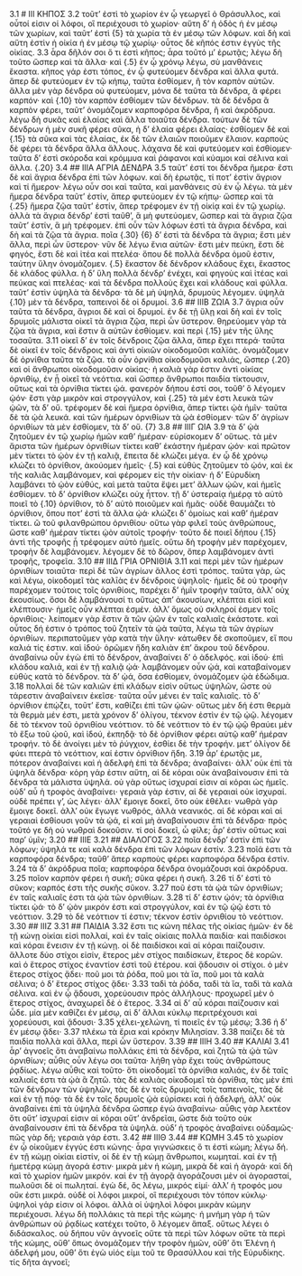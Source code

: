 3.1 # III ΚΗΠΟΣ
3.2 τοῦτ’ ἐστὶ τὸ χωρίον ἐν ᾧ γεωργεῖ ὁ Θράσυλλος, καὶ οὗτοί εἰσιν οἱ λόφοι, οἳ περιέχουσι τὸ χωρίον· αὕτη δ’ ἡ ὁδὸς ἡ ἐν μέσῳ τῶν χωρίων, καὶ ταῦτ’ ἐστὶ {5} τὰ χωρία τὰ ἐν μέσῳ τῶν λόφων. καὶ δὴ καὶ αὕτη ἐστὶν ἡ οἰκία ἡ ἐν μέσῳ τῷ χωρίῳ· οὗτος δὲ κῆπός ἐστιν ἐγγὺς τῆς οἰκίας.
3.3 ἆρα δῆλόν σοι ὅ τι ἐστὶ κῆπος; ἆρα τοῦτό μ’ ἐρωτᾷς; λέγω δὴ τοῦτο ὥσπερ καὶ τὰ ἄλλα· καὶ {.5} ἐν ᾧ χρόνῳ λέγω, σὺ μανθάνεις ἕκαστα. κῆπος γάρ ἐστι τόπος, ἐν ᾧ φυτεύομεν δένδρα καὶ ἄλλα φυτά. ἅπερ δὲ φυτεύομεν ἐν τῷ κήπῳ, ταῦτα ἐσθίομεν, ἢ τὸν καρπὸν αὐτῶν. ἄλλα μὲν γὰρ δένδρα οὐ φυτεύομεν, μόνα δὲ ταῦτα τὰ δένδρα, ἃ φέρει καρπόν· καὶ {.10} τὸν καρπὸν ἐσθίομεν τῶν δένδρων. τὰ δὲ δένδρα ἃ καρπὸν φέρει, ταῦτ’ ὀνομάζομεν καρποφόρα δένδρα, ἢ καὶ ἀκρόδρυα. λέγω δὴ συκᾶς καὶ ἐλαίας καὶ ἄλλα τοιαῦτα δένδρα. τούτων δὲ τῶν δένδρων ἡ μὲν συκῆ φέρει σῦκα, ἡ δ’ ἐλαία φέρει ἐλαίας· ἐσθίομεν δὲ καὶ {.15} τὰ σῦκα καὶ τὰς ἐλαίας, ἐκ δὲ τῶν ἐλαιῶν ποιοῦμεν ἔλαιον. καρποὺς δὲ φέρει τὰ δένδρα ἄλλα ἄλλους. λάχανα δὲ καὶ φυτεύομεν καὶ ἐσθίομεν· ταῦτα δ’ ἐστὶ σκόροδα καὶ κρόμμυα καὶ ῥάφανοι καὶ κύαμοι καὶ σέλινα καὶ ἄλλα. {.20}
3.4 ## IIIΑ ΑΓΡΙΑ ΔΕΝΔΡΑ
3.5 ταῦτ’ ἐστί τοι δένδρα ἥμερα· ἔστι δὲ καὶ ἄγρια δένδρα ἐπὶ τῶν λόφων. καὶ δὴ ἐρωτᾷς, τί ποτ’ ἐστὶν ἄγριον καὶ τί ἥμερον· λέγω οὖν σοι καὶ ταῦτα, καὶ μανθάνεις σὺ ἐν ᾧ λέγω. τὰ μὲν ἥμερα δένδρα ταῦτ’ ἐστίν, ἅπερ φυτεύομεν ἐν τῷ κήπῳ· ὥσπερ καὶ τὰ {.25} ἥμερα ζῷα ταῦτ’ ἐστίν, ἅπερ τρέφομεν ἐν τῇ οἰκίᾳ καὶ ἐν τῷ χωρίῳ. ἀλλὰ τὰ ἄγρια δένδρ’ ἐστὶ ταῦθ’, ἃ μὴ φυτεύομεν, ὥσπερ καὶ τὰ ἄγρια ζῷα ταῦτ’ ἐστίν, ἃ μὴ τρέφομεν. ἐπὶ οὖν τῶν λόφων ἐστὶ τὰ ἄγρια δένδρα, καὶ δὴ καὶ τὰ ζῷα τὰ ἄγρια. ποῖα {.30} {6} δ’ ἐστὶ τὰ δένδρα τὰ ἄγρια; ἔστι μὲν ἄλλα, περὶ ὧν ὕστερον· νῦν δὲ λέγω ἔνια αὐτῶν· ἔστι μὲν πεύκη, ἔστι δὲ φηγός, ἔστι δὲ καὶ ἰτέα καὶ πτελέα· ὅπου δὲ πολλὰ δένδρα ὁμοῦ ἐστιν, ταύτην ὕλην ὀνομάζομεν. {.5} ἕκαστον δὲ δένδρον κλάδους ἔχει, ἕκαστος δὲ κλάδος φύλλα. ἡ δ’ ὕλη πολλὰ δένδρ’ ἐνέχει, καὶ φηγοὺς καὶ ἰτέας καὶ πεύκας καὶ πτελέας· καὶ τὰ δένδρα πολλοὺς ἔχει καὶ κλάδους καὶ φύλλα. ταῦτ’ ἐστὶν ὑψηλὰ τὰ δένδρα· τὰ δὲ μὴ ὑψηλά, δρυμοὺς λέγομεν. ὑψηλὰ {.10} μὲν τὰ δένδρα, ταπεινοὶ δὲ οἱ δρυμοί.
3.6 ## IIIΒ ΖΩΙΑ
3.7 ἄγρια οὖν ταῦτα τὰ δένδρα, ἄγριοι δὲ καὶ οἱ δρυμοί. ἐν δὲ τῇ ὕλῃ καὶ δὴ καὶ ἐν τοῖς δρυμοῖς μάλιστα οἰκεῖ τὰ ἄγρια ζῷα, περὶ ὧν ὕστερον. θηρεύομεν γὰρ τὰ ζῷα τὰ ἄγρια, καὶ ἔστιν ἃ αὐτῶν ἐσθίομεν. καὶ περὶ {.15} μὲν τῆς ὕλης τοσαῦτα.
3.11 οἰκεῖ δ’ ἐν τοῖς δένδροις ζῷα ἄλλα, ἅπερ ἔχει πτερά· ταῦτα δὲ οἰκεῖ ἐν τοῖς δένδροις καὶ ἀντὶ οἰκιῶν οἰκοδομοῦσι καλϊάς. ὀνομάζομεν δὲ ὀρνίθια ταῦτα τὰ ζῷα. τὰ οὖν ὀρνίθια οἰκοδομοῦσι καλιάς, ὥσπερ {.20} καὶ οἱ ἄνθρωποι οἰκοδομοῦσιν οἰκίας· ἡ καλιὰ γὰρ ἐστιν ἀντὶ οἰκίας ὀρνιθίῳ, ἐν ᾗ οἰκεῖ τὰ νεόττια. καὶ ὥσπερ ἄνθρωποι παιδία τίκτουσιν, οὕτως καὶ τὰ ὀρνίθια τίκτει ᾠά. φανερὸν δήπου ἐστί σοι, τοῦθ’ ὃ λέγομεν ᾠόν· ἔστι γὰρ μικρὸν καὶ στρογγύλον, καὶ {.25} τὰ μέν ἐστι λευκὰ τῶν ᾠῶν, τὰ δ’ οὔ. τρέφομεν δὲ καὶ ἥμερα ὀρνίθια, ἅπερ τίκτει ᾠὰ ἡμῖν· ταῦτα δὲ τὰ ᾠὰ λευκά. καὶ τῶν ἡμέρων ὀρνιθίων τὰ ᾠὰ ἐσθίομεν· τῶν δ’ ἀγρίων ὀρνιθίων τὰ μὲν ἐσθίομεν, τὰ δ’ οὔ. {7}
3.8 ## IIIΓ ΩΙΑ
3.9 τὰ δ’ ᾠὰ ζητοῦμεν ἐν τῷ χωρίῳ ἡμῶν καθ’ ἡμέραν· εὑρίσκομεν δ’ οὕτως. τὰ μὲν ἄριστα τῶν ἡμέρων ὀρνιθίων τίκτει καθ’ ἑκάστην ἡμέραν ᾠόν· καὶ πρῶτον μὲν τίκτει τὸ ᾠὸν ἐν τῇ καλιᾷ, ἔπειτα δὲ κλώζει μέγα. ἐν ᾧ δὲ χρόνῳ κλώζει τὸ ὀρνίθιον, ἀκούομεν ἡμεῖς· {.5} καὶ εὐθὺς ζητοῦμεν τὸ ᾠόν, καὶ ἐκ τῆς καλιᾶς λαμβάνομεν, καὶ φέρομεν εἰς τὴν οἰκίαν· ἡ δ’ Εὐρυδίκη λαμβάνει τὸ ᾠὸν εὐθύς, καὶ μετὰ ταῦτα ἕψει μετ’ ἄλλων ᾠῶν, καὶ ἡμεῖς ἐσθίομεν. τὸ δ’ ὀρνίθιον κλώζει οὐχ ἧττον. τῇ δ’ ὑστεραίᾳ ἡμέρᾳ τὸ αὐτὸ ποιεῖ τὸ {.10} ὀρνίθιον, τὸ δ’ αὐτὸ ποιοῦμεν καὶ ἡμᾶς· οὐδὲ θαυμάζει τὸ ὀρνίθιον, ὅπου ποτ’ ἐστὶ τὰ ἄλλα ᾠά· κλώζει δ’ ὁμοίως καὶ καθ’ ἡμέραν τίκτει. ὢ τοῦ φιλανθρώπου ὀρνιθίου· οὕτω γὰρ φιλεῖ τοὺς ἀνθρώπους, ὥστε καθ’ ἡμέραν τίκτει ᾠὸν αὐτοῖς τροφήν· τοῦτο δὲ ποιεῖ δήπου {.15} ἀντὶ τῆς τροφῆς ᾗ τρέφομεν αὐτὸ ἡμεῖς. οὕτω δὴ τροφὴν μὲν παρέχομεν, τροφὴν δὲ λαμβάνομεν. λέγομεν δὲ τὸ δῶρον, ὅπερ λαμβάνομεν ἀντὶ τροφῆς, τροφεῖα.
3.10 ## IIIΔ ΓΡΙΑ ΟΡΝΙΘΙΑ
3.11 καὶ περὶ μὲν τῶν ἡμέρων ὀρνιθίων τοιαῦτα· περὶ δὲ τῶν ἀγρίων ἄλλος ἐστὶ τρόπος. ταῦτα γὰρ, ὡς καὶ λέγω, οἰκοδομεῖ τὰς καλῑὰς ἐν δένδροις ὑψηλοῖς· ἡμεῖς δὲ οὐ τροφὴν παρέχομεν τούτοις τοῖς ὀρνιθίοις, παρέχει δ’ ἡμῖν τροφὴν ταῦτα, ἀλλ’ οὐχ ἑκουσίως. ὅσοι δὲ λαμβάνουσί τι οὕτως ἀπ’ ἀκουσίων, κλέπται εἰσὶ καὶ κλέπτουσιν· ἡμεῖς οὖν κλέπται ἐσμέν. ἀλλ’ ὅμως οὐ σκληροί ἐσμεν τοῖς ὀρνιθίοις· λείπομεν γὰρ  ἔστιν ἃ τῶν ᾠῶν ἐν ταῖς καλιαῖς ἑκάστοτε. καὶ οὗτος δή ἐστιν ὁ τρόπος τοῦ ζητεῖν τὰ ᾠὰ ταῦτα, λέγω τὰ τῶν ἀγρίων ὀρνιθίων. περιπατοῦμεν γὰρ κατὰ τὴν ὕλην· κάτωθεν δὲ σκοποῦμεν, εἴ που καλιά τίς ἐστιν. καὶ ἰδού· ὁρῶμεν ἤδη καλιὰν ἐπ’ ἄκρου τοῦ δένδρου. ἀναβαίνω οὖν ἐγὼ ἐπὶ τὸ δένδρον, ἀναβαίνει δ’ ὁ ἀδελφός. καὶ ἰδού· ἐπὶ κλάδου καλιά, καὶ ἐν τῇ καλιᾷ ᾠά· λαμβάνομεν οὖν ᾠά, καὶ καταβαίνομεν εὐθὺς κατὰ τὸ δένδρον. τὰ δ’ ᾠά, ὅσα ἐσθίομεν, ὀνομάζομεν ᾠὰ ἐδώδιμα.
3.18 πολλαὶ δὲ τῶν καλιῶν ἐπὶ κλάδων εἰσὶν οὕτως ὑψηλῶν, ὥστε οὐ τάρεστιν ἀναβαίνειν ἐκεῖσε· ταῦτα οὖν μένει ἐν ταῖς καλιαῖς. τὸ δ’ ὀρνίθιον ἐπῴζει, τοῦτ’ ἔστι, καθίζει ἐπὶ τῶν ᾠῶν· οὕτως μὲν δή ἐστι θερμὰ τὰ θερμὰ μέν ἐστι, μετὰ χρόνον δ’ ὀλίγου, τέκνον ἐστὶν ἐν τῷ ᾠῷ. λέγομεν δὲ τὸ τέκνον τοῦ ὀρνιθίου νεόττιον. τὸ δὲ νεόττιον τὸ ἐν τῷ ᾠῷ θραύει μὲν τὸ ἔξω τοῦ ᾠοῦ, καὶ ἰδού, ἐκπηδᾷ· τὸ δὲ ὀρνίθιον φέρει αὐτῷ καθ’ ἡμέραν τροφήν. τὸ δὲ ἀνοίγει μὲν τὸ ῥύγχιον, ἐσθίει δὲ τὴν τροφήν. μετ’ ὀλίγον δὲ φύει πτερὰ τὸ νεόττιον, καί ἐστιν ὀρνίθιον ἤδη.
3.19 ἆρ’ ἐρωτᾷς με, πότερον ἀναβαίνει καὶ ἡ ἀδελφὴ ἐπὶ τὰ δένδρα; ἀναβαίνει· ἀλλ’ οὐκ ἐπὶ τὰ ὑψηλὰ δένδρα· κόρη γάρ ἐστιν αὕτη, αἱ δὲ κόραι οὐκ ἀναβαίνουσιν ἐπὶ τὰ δένδρα τὰ μάλιστα ὑψηλά. οὐ γὰρ οὕτως ἰσχυραί εἰσιν αἱ κόραι ὡς ἡμεῖς. οὐδ’ αὖ ἡ τροφὸς ἀναβαίνει· γεραιὰ γὰρ ἐστιν, αἱ δὲ γεραιαὶ οὐκ ἰσχυραί. οὐδὲ πρέπει γ’, ὡς λέγει· ἀλλ’ ἔμοιγε δοκεῖ, ὅτο οὐκ ἐθέλει· νωθρὰ γὰρ ἔμοιγε δοκεῖ. ἀλλ’ οὐκ ἔγωγε νωθρός, ἀλλὰ νεανικός. αἱ δὲ κόραι καὶ αἱ γεραιαὶ ἐσθίουσι γοῦν τὰ ᾠά, εἰ καὶ μὴ ἀναβαίνουσιν ἐπὶ τὰ δένδρα· πρὸς τοῦτό γε δὴ οὐ νωθραὶ δοκοῦσιν. τί σοὶ δοκεῖ, ὦ φίλε; ἆρ’ ἐστὶν οὕτως καὶ παρ’ ὑμῖν;
3.20 ## IIIΕ
3.21 ## ΔΙΑΛΟΓΟΣ
3.22 ποῖα δένδρ’ ἐστὶν ἐπὶ τῶν λόφων; ὑψηλά τε καὶ καλὰ δένδρα ἐπὶ τῶν λόφων ἐστίν.
3.23 ποῖά ἐστι τὰ καρποφόρα δένδρα; ταῦθ’ ἅπερ καρποὺς φέρει καρποφόρα δένδρα ἐστίν.
3.24 τὰ δ’ ἀκρόδρυα ποῖα; καρποφόρα δένδρα ὀνομάζουσι καὶ ἀκρόδρυα.
3.25 ποῖον καρπὸν φέρει ἡ συκῆ; σῦκα φέρει ἡ συκῆ.
3.26 τί δ’ ἐστὶ τὸ σῦκον; καρπός ἐστι τῆς συκῆς σῦκον.
3.27 ποῦ ἐστι τὰ ᾠὰ τῶν ὀρνιθίων; ἐν ταῖς καλιαῖς ἐστι τὰ ᾠὰ τῶν ὀρνιθίων.
3.28 τί δ’ ἐστιν ᾠόν; τὰ ὀρνίθια τίκτει ᾠά· τὸ δ’ ᾠὸν μικρόν ἐστι καὶ στρογγύλον, καὶ ἐν τῷ ᾠῷ ἐστι τὸ νεόττιον.
3.29 τὸ δὲ νεόττιον τί ἐστιν; τέκνον ἐστὶν ὀρνιθίου τὸ νεόττιον.
3.30 ## IIIΖ
3.31 ## ΠΑΙΔΙΑ
3.32 ἔστι τις κώνη πέλας τῆς οἰκίας ἡμῶν· ἐν δὲ τῇ κώνῃ οἰκίαι εἰσὶ πολλαί, καὶ ἐν ταῖς οἰκίαις πολλὰ παιδία· καὶ παιδίσκοι καὶ κόραι ἔνεισιν ἐν τῇ κώνῃ. οἱ δὲ παιδίσκοι καὶ αἱ κόραι παίζουσιν. ἄλλοτε δύο στίχοι εἰσίν, ἕτερος μὲν στίχος παιδίσκων, ἕτερος δὲ κορῶν. καὶ ὁ ἕτερος στίχος ἐναντίον ἐστὶ τοῦ ἑτέρου. καὶ ᾄδουσιν οἱ στίχοι. ὁ μὲν ἕτερος στίχος ᾄδει· ποῦ μοι τὰ ῥόδα, ποῦ μοι τὰ ἴα, ποῦ μοι τὰ καλὰ σέλινα; ὁ δ’ ἕτερος στίχος ᾄδει·
3.33 ταδὶ τὰ ῥόδα, ταδὶ τὰ ἴα, ταδὶ τὰ καλὰ σέλινα. καὶ ἐν ᾧ ᾄδουσι, χορεύουσιν πρὸς ἀλλήλους· προχωρεῖ μὲν ὁ ἕτερος στίχος, ἀναχωρεῖ δὲ ὁ ἕτερος.
3.34 αἱ δ’ αὖ κόραι παίζουσιν καὶ ὧδε. μία μὲν καθίζει ἐν μέσῳ, αἱ δ’ ἄλλαι κύκλῳ περιτρέχουσι καὶ χορεύουσι, καὶ ᾄδουσι·
3.35 χέλει-χελώνη, τί ποιεῖς ἐν τῷ μέσῳ;
3.36 ἡ δ’ ἐν μέσῳ ᾄδει·
3.37 πλέκω τὰ ἔρια καὶ κρόκην Μιλησίαν.
3.38 παίζει δὲ τὰ παιδία πολλὰ καὶ ἄλλα, περὶ ὧν ὕστερον.
3.39 ## IIIΗ
3.40 ## ΚΑΛΙΑΙ
3.41 ἆρ’ ἀγνοεῖς ὅτι ἀναβαίνω πολλάκις ἐπὶ τὰ δένδρα, καὶ ζητῶ τὰ ᾠὰ τῶν ὀρνιθίων; αὖθις οὖν λέγω σοι ταῦτα· λήθη γὰρ ἔχει τοὺς ἀνθρώπους ῥᾳδίως. λέγω αὖθις καὶ τοῦτο· ὅτι οἰκοδομεῖ τὰ ὀρνίθια καλιάς, ἐν δὲ ταῖς καλιαῖς ἐστι τὰ ᾠὰ ἃ ζητῶ. τὰς δὲ καλιὰς οἰκοδομεῖ τὰ ὀρνίθια, τὰς μὲν ἐπὶ τῶν δένδρων τῶν ὑψηλῶν, τὰς δὲ ἐν τοῖς δρυμοῖς τοῖς ταπεινοῖς, τὰς δὲ καὶ ἐν τῇ πόᾳ· τὰ δὲ ἐν τοῖς δρυμοῖς ᾠὰ εὑρίσκει καὶ ἡ ἀδελφή, ἀλλ’ οὐκ ἀναβαίνει ἐπὶ τὰ ὑψηλὰ δένδρα ὥσπερ ἐγὼ ἀναβαίνω· αὖθις γὰρ λεκτέον ὅτι οὔτ’ ἰσχυραί εἰσιν αἱ κόραι οὔτ’ ἀνδρεῖαι, ὥστε διὰ τοῦτο οὐκ ἀναβαίνουσιν ἐπὶ τὰ δένδρα τὰ ὑψηλά. οὐδ’ ἡ τροφὸς ἀναβαίνει οὐδαμῶς· πῶς γὰρ δή; γεραιὰ γάρ ἐστι.
3.42 ## IIIΘ
3.44 ## ΚΩΜΗ
3.45 τὸ χωρίον ἐν ᾧ οἰκοῦμεν ἐγγύς ἐστι κώνης· ἆρα γιγνώσκεις ὅ τι ἐστὶ κώμη; λέγω δή. ἐν τῇ κώμῃ  οἰκίαι εἰστίν, οἱ δὲ ἐν τῇ κώμῃ ἄνθρωποι, κωμηταί. καὶ ἐν τῇ ἡμετέρᾳ κώμῃ ἀγορά ἐστιν· μικρὰ μὲν ἡ κώμη, μικρὰ δὲ καὶ ἡ ἀγορά· καὶ δὴ καὶ τὸ χωρίον ἡμῶν μικρόν. καὶ ἐν τῇ ἀγορᾷ ἀγοράζουσι μὲν οἱ ἀγορασταί, πωλοῦσι δὲ οἱ πωληταί. ἐγὼ δέ, ὃς λέγω, μικρός εἰμί· ἀλλ’ ἡ τροφός μου οὔκ ἐστι μικρά. οὐδὲ οἱ λόφοι μικροί, οἳ περιέχουσι τὸν τόπον κύκλῳ· ὑψηλοὶ γάρ εἰσιν οἱ λόφοι. ἀλλὰ οἱ ὑψηλοὶ λόφοι μικρὰν κώμην περιέχουσι. λέγω δὴ πολλάκις τὰ περὶ τῆς κώμης· ἡ μνήμη γὰρ ἡ τῶν ἀνθρώπων οὐ ῥᾳδίως κατέχει τοῦτο, ὃ λέγομεν ἅπαξ. οὕτως λέγει ὁ διδάσκαλος. οὐ δήπου νῦν ἀγνοεῖς οὔτε τὰ περὶ τῶν λόφων οὔτε τὰ περὶ τῆς κώμης, οὔθ’ ὅπως ὀνομάζομεν τὴν τροφὸν ἡμῶν, οὔθ’ ὅτι Ἑλένη ἡ ἀδελφή μου, οὔθ’ ὅτι ἐγὼ υἱός εἰμι τοῦ τε Θρασύλλου καὶ τῆς Εὐρυδίκης. τίς δῆτα ἀγνοεῖ;
